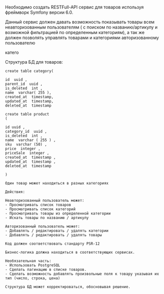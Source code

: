 Необходимо создать RESTFull-API сервис для товаров используя фреймворк Symfony версии 6.0.

Данный сервис должен давать возможность показывать товары всем неавторизованным пользователям ( с поиском по названию/артикулу и возможной фильтрацией по определенным категориям),
а так же должен позволять управлять товарами и категориями авторизованному пользователю

катего

Структура БД для товаров:

```
create table category(

id  uuid ,
parent_id  uuid ,
is_deleted  int ,
name  varchar( 255 ), 
created_at  timestamp,
updated_at  timestamp,
deleted_at  timestamp
```

```
create table product 
(

id uuid ,
category_id  uuid ,
is_deleted  int ,
name  varchar ( 255 ) ,
sku  varchar (50) ,
price  integer ,
priceSale  integer ,
created_at  timestamp ,
updated_at  timestamp ,
deleted_at  timestamp 

)

Один товар может находиться в разных категориях

Действия:

Неавторизованный пользователь может:
- Просматривать список товаров
- Просматривать список категорий
- Просматривать товары из определенной категории
- Искать товары по названию / артикулу

Авторизованный пользователь может:
- Добавлять / редактировать / удалять категории
- Добавлять / редактировать / удалять товары

Код должен соответствовать стандарту PSR-12

Бизнес-логика должна находиться в соответствующих сервисах.

Необязательная часть:
- Использовать PostgreSQL
- Сделать пагинацию в списке товаров.
- Сделать возможность добавлять произвольные поля к товару указывая их тип (число, строка, цена)

Структура БД может корректироваться, обосновывая решение.
